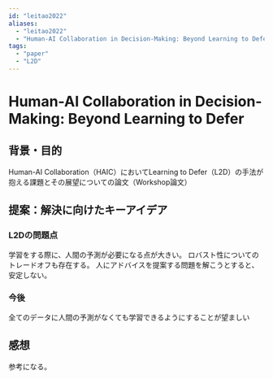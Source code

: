 ```yaml
---
id: "leitao2022"
aliases:
  - "leitao2022"
  - "Human-AI Collaboration in Decision-Making: Beyond Learning to Defer"
tags:
  - "paper"
  - "L2D"
---
```

# Human-AI Collaboration in Decision-Making: Beyond Learning to Defer

## 背景・目的

Human-AI Collaboration（HAIC）においてLearning to Defer（L2D）の手法が抱える課題とその展望についての論文（Workshop論文）

## 提案：解決に向けたキーアイデア

### L2Dの問題点

学習をする際に、人間の予測が必要になる点が大きい。
ロバスト性についてのトレードオフも存在する。
人にアドバイスを提案する問題を解こうとすると、安定しない。

### 今後

全てのデータに人間の予測がなくても学習できるようにすることが望ましい

## 感想

参考になる。

